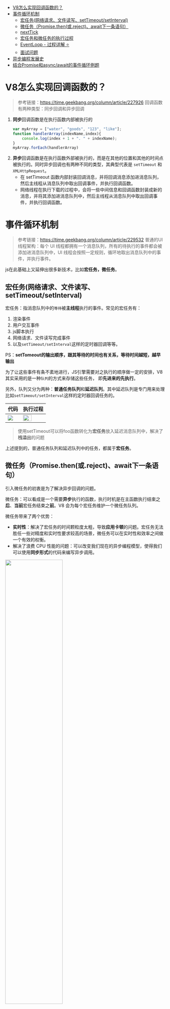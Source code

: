 - [V8怎么实现回调函数的？](#v8怎么实现回调函数的)
- [事件循环机制](#事件循环机制)
  - [宏任务(网络请求、文件读写、setTimeout/setInterval)](#宏任务网络请求文件读写settimeoutsetinterval)
  - [微任务（Promise.then(或.reject)、await下一条语句）](#微任务promisethen或rejectawait下一条语句)
  - [nextTick](#nexttick)
  - [宏任务和微任务的执行过程](#宏任务和微任务的执行过程)
  - [EventLoop - 过程详解 :star:](#eventloop---过程详解-star)
  - [面试问题](#面试问题)
- [异步编程发展史](#异步编程发展史)
- [结合Promise和async/await的事件循环例题](#结合promise和asyncawait的事件循环例题)




# V8怎么实现回调函数的？
> 参考链接：https://time.geekbang.org/column/article/227926
回调函数有两种类型：同步回调和异步回调
1. **同步**回调函数是在执行函数内部被执行的
   ```js
   var myArray = ["water", "goods", "123", "like"];
   function handlerArray(indexName,index){
       console.log(index + 1 + ". " + indexName); 
   }
   myArray.forEach(handlerArray)
   ```
2. **异步**回调函数是在执行函数外部被执行的，而是在其他的位置和其他的时间点被执行的。同时异步回调也有两种不同的类型，其典型代表是 `setTimeout` 和 `XMLHttpRequest`。
   * 在 setTimeout 函数内部封装回调消息，并将回调消息添加进消息队列，然后主线程从消息队列中取出回调事件，并执行回调函数。
   * 网络线程在执行下载的过程中，会将一些中间信息和回调函数封装成新的消息，并将其添加进消息队列中，然后主线程从消息队列中取出回调事件，并执行回调函数。

# 事件循环机制
> 参考链接：https://time.geekbang.org/column/article/229532
普通的UI线程架构：每个 UI 线程都拥有一个消息队列，所有的待执行的事件都会被添加进消息队列中，UI 线程会按照一定规则，循环地取出消息队列中的事件，并执行事件。

js在此基础上又延伸出很多新技术，比如**宏任务，微任务**。

## 宏任务(网络请求、文件读写、setTimeout/setInterval)
宏任务：指消息队列中的`等待`被**主线程**执行的事件。常见的宏任务有：
1. 渲染事件
2. 用户交互事件
3. js脚本执行
4. 网络请求、文件读写完成事件
5. 以及`setTimeout/setInterval`这样的定时器回调等等。

PS：**setTomeout的输出顺序，跟其等待的时间也有关系，等待时间越短，越早输出**

为了让这些事件有条不紊地进行，JS引擎需要对之执行的顺序做一定的安排，V8 其实采用的是一种`队列`的方式来存储这些任务， 即**先进来的先执行**。

另外，队列又分为两种：**普通任务队列**和**延迟队列**。其中延迟队列是专门用来处理比如`setTimeout/setInterval`这样的定时器回调任务的。


|代码|执行过程|
|--|--|
|<img src='./picture/code5.png'/>|<img src='./picture/pic6.png' width=65%/>|

>使用setTimeout可以将foo函数转化为**宏任务**放入延迟消息队列中，解决了**栈溢出**的问题

上述提到的，普通任务队列和延迟队列中的任务，都属于**宏任务**。

## 微任务（Promise.then(或.reject)、await下一条语句）
引入微任务的初衷是为了解决异步回调的问题。

微任务：可以看成是一个需要**异步**执行的函数，执行时机是在主函数执行结束之**后**、**当前**宏任务结束之**前**。V8 会为每个宏任务维护一个微任务队列。

微任务带来了两个优势：
* **实时性**：解决了宏任务的时间颗粒度太粗，导致**应用卡顿**的问题。宏任务无法胜任一些对精度和实时性要求较高的场景，微任务可以在实时性和效率之间做一个有效的权衡。
* 解决了浪费 CPU 性能的问题：可以改变我们现在的异步编程模型，使得我们可以使用**同步形式**的代码来编写异步调用。

<img src='./picture/micro.png' width=60%/>

微任务是基于消息队列、事件循环、UI 主线程还有堆栈而来的，然后基于**微任务**，又可以延伸出`协程、Promise、Generator、await/async` 等现代前端经常使用的一些技术。

常见的**微任务**有
1. `MutationObserver`(可以监听 DOM 的结构变化、属性变化和文本内容的变化，并在发生变化时触发回调函数)、`Promise.then(或.reject)` 
2. 以及以 Promise 为基础开发的其他技术(比如`fetch API`), 还包括 V8 的垃圾回收过程。
3. `await`**后面**的语句会`同步`执行（await后面的语句可以看成是一个`Promise`来执行）。当Promise对象的状态变成`resolve`后，才会执行await的下一句语句，并且`await下一句语句会被当成微任务`添加到当前任务队列的末尾异步执行。


PS:
1. `new Promise(******)`，****** 这个位置的代码是 `同步执行`的。`Promise.then(****)`是**微任务**，会放入微任务队列。
2. 等待await后面的操作执行完毕(即返回Promise`成功状态`)，才会执行下一句语句, 并且会被当成**微任务**放在当前微任务队列末尾。如果得到Promise的`reject`值，则报错并结束该函数的执行，await下一条语句不会执行。

## nextTick
`process.nextTick` 属于**微任务**，是在当前执行栈的尾部，会照成IO阻塞

当事件循环准备进入下一个阶段(去取宏任务)之前，会先检`·nextTick queue`中是否有任务，如果有，那么会先清空这个队列。

当所有当`同步任务`执行完毕之后就会执行`nextTick`


## 宏任务和微任务的执行过程
开始 -> 取第一个宏任务队列里的任务执行(可以认为同步任务队列是第一个task queue) -> 取微任务队列全部任务依次执行 -> 取下一个宏任务队列里的任务执行 -> 再次取出微任务队列全部任务执行 -> … 这样循环往复

## EventLoop - 过程详解 :star:
总结：
<img src='./picture/EventLoop.png' />

1. 一开始整段脚本作为第一个`宏任务`执行，并将**全局执行上下文**压入调用栈。并在执行上下文中创建一个空的微任务队列。
2. 执行过程中`同步代码`直接压入`调用栈`直接执行，`宏任务`进入宏任务队列(即消息队列)，`微任务`进入微任务队列
3. "调用栈"中的所有同步任务执行完毕，当前宏任务执行完出队，理解检查当前`微任务队列`，如果有则依次执行，直到微任务队列为空
4. 执行队首新的宏任务，回到2，依此循环，直到宏任务和微任务队列都为空。

**PS：**
* 同一次事件循环中，微任务永远在宏任务之前执行。
* 微任务是在当前的任务快要执行结束之前执行的，宏任务是消息队列中的任务，主线程执行完一个宏任务之后，便会接着从消息队列中取出下一个宏任务并执行。  

**具体例子：**
```js
function bar(){
  console.log('bar')
  Promise.resolve().then(
    (str) =>console.log('micro-bar')
  ) 
  setTimeout((str) =>console.log('macro-bar'),0)
}


function foo() {
  console.log('foo')
  Promise.resolve().then(
    (str) =>console.log('micro-foo')
  ) 
  setTimeout((str) =>console.log('macro-foo'),0)
  
  bar()
}
foo()
console.log('global')
Promise.resolve().then(
  (str) =>console.log('micro-global')
) 
setTimeout((str) =>console.log('macro-global'),0)
```

打印结果：
```js
foo
bar
global
micro-foo
micro-bar
micro-global
macro-foo
macro-bar
macro-global
```

<details>
<summary>过程分析</summary>

1. 一开始整段脚本作为第一个`宏任务`执行，并将**全局执行上下文**压入调用栈。
   
   <img src="./picture/EventLoop1.png" width=80%/>
2. 执行 foo 函数的调用，V8 会先创建 foo 函数的执行上下文，并将其压入到栈中。先执行同步代码，打印`foo`。接着执行 `Promise.resolve`，这会触发一个 micro-foo **微**任务，V8 会将该微任务添加进微任务队列。然后执行 `setTimeout` 方法。该方法会触发了一个 macro-foo **宏**任务，V8 会将该宏任务添加进消息队列。
   
   <img src="./picture/EventLoop2.png" width=80%/>
3. foo 函数调用了 bar 函数，那么 V8 需要再创建 bar 函数的执行上下文，并将其压入栈中。也是先执行同步代码，打印`bar`。接着执行 `Promise.resolve`，这会触发一个 micro-bar **微**任务，该微任务会被添加进微任务队列。然后执行 `setTimeout` 方法，这也会触发一个 macro-bar **宏**任务，宏任务同样也会被添加进消息队列
   
   <img src="./picture/EventLoop3.png" width=80%/>
4. bar 函数执行结束并退出，bar 函数的执行上下文也会从栈中弹出，紧接着 foo 函数执行结束并退出，foo 函数的执行上下文也随之从栈中被弹出。紧接着就执行同步代码， `console.log('global')`。
   
   <img src="./picture/EventLoop4.png" width=80%/>
5. 紧接着就要执行**全局环境**中的代码 Promise.resolve 了，这会触发一个 micro-global 微任务，V8 会将该微任务添加进微任务队列。接着又执行 setTimeout 方法，该方法会触发了一个 macro-global 宏任务，V8 会将该宏任务添加进消息队列。
   
    <img src="./picture/EventLoop5.png" width=80%/>
6. 当全局执行上下文环境中的代码执行完毕后，V8 会检查**微任务队列**，如果微任务队列中存在微任务，那么 V8 会依次取出微任务，并按照顺行执行(**先进先出**)。micro-foo、micro-bar、micro-global。
   
   <img src="./picture/EventLoop6.png" width=80%/>
7. 等微任务队列中的所有**微任务**都执行完成之后，当前的宏任务也就执行结束了.接。来主线程会继续重复执行从**消息队列**中取出任务、执行任务的过程。于正常情况下，取出宏任务的顺序是按照**先进先出**的顺序，所有最后打印出来的顺序是：macro-foo、macro-bar、macro-global。

</details>


## 面试问题
1. **执行宏任务时，遇到了微任务会怎么样执行？**
   
   执行宏任务时，遇到微任务，会将该微任务放进微任务队列的末尾，当当前宏任务执行完毕之后，再按顺序执行微任务队列里面的任务。
2. **执行宏任务，遇到了宏任务呢？执行微任务，遇到宏任务呢？**
   
   这两种情况一样，都会将宏任务放进宏任务队列的末尾。

   始终牢记，微任务优先级高于宏任务，每一个宏任务执行完之后，一定会先去检查微任务队列是否有任务，等微任务全部执行完之后，才会继续执行下一个宏任务。
3. **在微任务触发新的微任务，会怎么样？**
   
   当执行微任务时遇到微任务，会将新遇到的微任务放在当前微任务的末尾，等微任务队列清空之后，再执行下一个宏任务。
4. **在微任务中循环地触发新的微任务呢？**
   ```js
   function foo() {
     return Promise.resolve().then(foo)
   }
   foo()
   ```
   当前的宏任务无法退出，导致消息队列中其他的宏任务是无法被执行的，具体体现为页面**卡死**。但**不会造成栈溢出错误**，因为由于 V8 每次执行微任务时，都会退出当前foo函数的调用栈。

# 异步编程发展史
详见[《异步编程(promise、generator、async,await)》](../js/异步编程(promise、generator、async,await))章节
<!-- **回调地狱**是为了实现代码顺序执行而出现的一种操作，它会造成我们的代码可读性非常差，后期不好维护。如下代码，变形成了回调地狱：
```js
doAsync1(function(result1) {
  doAsync2(result1, function(result2) {
    doAsync3(result2, function(result3) {
      console.log(result3);
    });
  });
});
```

## Promise
Promise：将原来的用回调函数的异步编程方法转成用`relsove`和`reject`触发事件， 用`then`和`catch`捕获成功或者失败的状态执行相应代码的异步编程的方法。

```js
// 1. 创造promise实例
const promise = new Promise((resolve, reject) => {
  // ... some code

  if (/* 异步操作成功 */){
    resolve(value);
  } else {
    reject(error);
  }
});

// 2. Promise实例生成以后，可以用then方法分别指定resolved状态和rejected状态的回调函数。
promise.then((val) => {
  // success
}, (error) => {
  // failure
});
```

## 生成器Generators/ yield
Generator函数是将函数**分步骤阻塞**，只有主动调用`next()`才能进行下一步。

* 语法上，首先可以把它理解成，Generator 函数是一个状态机，封装了多个内部状态。
* Generator 函数除了状态机，还是一个遍历器对象生成函数。
* 可暂停函数, yield可暂停，next方法可启动，每次返回的是yield后的表达式结果。
* yield表达式本身没有返回值，或者说总是返回undefined。next方法可以带一个参数，该参数就会被当作上一个yield表达式的返回值。

**例子**
```js
function *foo(x) {
  let y = 2 * (yield (x + 1))
  let z = yield (y / 3)
  return (x + y + z)
}
let it = foo(5)
console.log(it.next())   // => {value: 6, done: false}
console.log(it.next(12)) // => {value: 8, done: false}
console.log(it.next(13)) // => {value: 42, done: true}
```
分析：
1. 首先 Generator 函数调用和普通函数不同，它会返回一个迭代器
2. 当执行第一次 next 时，传参会被忽略，并且函数暂停在 yield (x + 1) 处，所以返回 5 + 1 = 6
3. 当执行第二次 next 时，传入的参数12就会被当作上一个yield表达式的返回值，如果你不传参，yield 永远返回 undefined。此时 let y = 2 * 12，所以第二个 yield 等于 2 * 12 / 3 = 8
4. 当执行第三次 next 时，传入的参数13就会被当作上一个yield表达式的返回值，所以 z = 13, x = 5, y = 24，相加等于 42

实际开发一般会配合`co`库去使用。co是一个为Node.js和浏览器打造的基于生成器的流程控制工具，借助于Promise，你可以使用更加优雅的方式编写非阻塞代码。

我们可以通过 Generator 函数解决回调地狱的问题.
```js
function *fetch() {
    yield ajax(url, () => {})
    yield ajax(url1, () => {})
    yield ajax(url2, () => {})
}
let it = fetch()
let result1 = it.next()
let result2 = it.next()
let result3 = it.next()
```

## async/await：异步编程的“终极”方案
async本质上是generator的语法糖,自带一个状态机，在await的部分`等待`返回， 返回后`自动`执行下一步。`内置了执行器`。

而且相较于Promise,async的优越性就是把每次异步返回的结果从then中拿到最外层的方法中，不需要链式调用，只要用`同步`的写法就可以了。更加直观而且，更适合处理`并发`调用的问题。

>MDN 的定义: async 是一个通过异步执行并隐式`返回 Promise `作为结果的函数。

* async/await是基于Promise实现的，它不能用于普通的回调函数。
* async/await与Promise一样，是非阻塞的。
* async/await使得异步代码看起来像同步代码，这正是它的魔力所在。
* async 表示这是一个async函数，而await只能在这个函数里面使用。
* await 会将后面的语句可以看成是一个`Promise`来执行
* await 表示在这里**等待**await后面的操作执行完毕(等待返回Promise`成功状态`)才会恢复async函数的执行（执行await下一条语句），并得到 resolve 的值，作为 await 表达式的运算结果。如果得到Promise的`reject`值，则报错并结束该函数的执行，await下一条语句不会执行。
  ```js
   const fn =  new Promise((resolve, reject) => {
     // ... some code
     if (/* 异步操作成功 */){
       resolve('成功了');
     } else {
       reject('出错了');
     }
   })

   fn.then(res => {
      console.log(res); // 成功了
   }).catch(err => {
      console.log(err); // 出错了
   });

   // 等同于
   try {
      const val = await fn(); 
      console.log(val); // 成功了
   }catch (err) {
      console.log(err); // 出错了
   }
  ```
* await 后面紧跟着的代码是一个耗时的操作或者是一个异步操作。
* await 后面必须是一个`Promise对象`，如果不是会被转化为一个已完成状态的Promise

## 总结
<img src='./picture/pic7.png' width=60% /> -->


# 结合Promise和async/await的事件循环例题
**例题一：**
```js
console.log(1)
setTimeout(()=>{console.log(2)},1000)
async function fn(){
    console.log(3)
    setTimeout(()=>{console.log(4)},20)
    return Promise.reject() // 可以被try-catch捕获
}
async function run(){
    console.log(5)
    await fn()
    console.log(6)
}
run()
//需要执行150ms左右，虽然第二个setTimeout已经到达时间，但不会执行，
for(let i=0;i<90000000;i++){}
setTimeout(()=>{
    console.log(7)
    new Promise(resolve=>{
        console.log(8)
        resolve()
    }).then(()=>{console.log(9)})
},0)
console.log(10)
```
结果：`1 5 3 10 7 8 9 4 2`


解释：
1. 首先执行同步代码，输出 1，遇见第一个setTimeout，将其回调放入任务队列（宏任务）当中，
2. 继续往下执行运行run(),打印出 5，
3. 并往下执行，遇见 await fn()，将其放入任务队列（微任务）
4. await fn() 当前这一行代码执行时，
5. fn函数会立即执行的,打印出3，
6. 遇见第二个setTimeout，将其回调放入任务队列（宏任务），
7. await fn() 下面的代码需要等待返回Promise`成功状态`才会执行，所以6是不会被打印的。
8. 继续往下执行，遇到for循环同步代码，`需要等150ms,虽然第二个setTimeout已经到达时间，但不会执行`，
9. 遇见第三个setTimeout，将其回调放入任务队列（宏任务），然后打印出10。
值得注意的是，这个定时器 推迟时间0毫秒实际上达不到的。根据HTML5标准，setTimeOut推迟执行的时间，最少是4毫秒。
10. 同步代码执行完毕，此时没有微任务，就去执行宏任务，
11. 上面提到**已经到点**的setTimeout先执行，打印出**7**
12. 然后new Promise的时候会立即把executor函数执行(是**同步**操作)，打印出8
13. 然后在执行resolve时，触发微任务，于是打印出9
14. 当前宏任务执行完毕，再去消息队列里面去下一个**已经到点**的setTimeout宏任务，打印出4
15. 最后执行第一个setTimeout的宏任务，打印出2

ps：`setTomeout的输出顺序，跟其等待的时间也有关系，等待时间越短，越早输出`


**例题二：**

把例题一中的`return Promise.reject()`改成`return Promise.resolve()`，输出结果是什么

结果：`1 5 3 10 6 7 8 9 4 2`

解释：

当Promise对象的状态变成`resolve`后，才会执行await的下一句语句，并且`await下一句语句会被当成微任务`添加到**当前**任务队列的末尾异步执行。

其他顺序不变

**例题3：**
```js
new Promise(resolve => {
    resolve(1);
    
    Promise.resolve().then(() => {
    	// t2
    	console.log(2)
    });
    console.log(4)
}).then(t => {
	// t1
	console.log(t)
});
console.log(3);
```
结果：`4->3->2->1`

解释：
1. script 任务先运行。首先遇到 Promise 实例，构造函数首先执行，所以首先输出了 4。此时 microtask 的任务有 t2 和 t1，且顺序为t2 -> t1
2. script 任务继续运行，输出 3。至此，第一个宏任务执行完成。
3. 执行所有的微任务，先后取出 t2 和 t1，分别输出 2 和 1
4. 代码执行完毕

*为什么 t2 会先执行呢？*理由如下：

Promise.resolve 方法允许调用时不带参数，直接返回一个resolved 状态的 Promise 对象。立即 resolved 的 Promise 对象，是在本轮“事件循环”（event loop）的结束时，而不是在下一轮“事件循环”的开始时

**例题4：**
```js
async function async1(){
    console.log('async1 start');
    await async2()  // async2是同步 await 之后的任务也是微任务（async1 end）
    console.log('async1 end') 
}
async function async2(){
    console.log('async2')
}
console.log('script start')
setTimeout(function(){
    console.log('setTimeout0')
},0)
setTimeout(function(){
    console.log('setTimeout3')
},0)
setImmediate(()=>console.log('setImmediate'))
process.nextTick(()=>console.log('nextTick')) // 当所有当同步任务执行完毕之后就会执行nextTick
async1()
new Promise(function(resolve){
    console.log('promise1')
    resolve()
    console.log('promise2') // 这个虽然放在了resolve（）之后，但也是同步任务，会被立即执行
}).then(function(){
    console.log('promise3')
})
console.log('script end')
```
结果：
```
script start
async1 start
async2
promise1
promise2
script end
nextTick
async1 end
promise3
setTimeout0
setTimeout3
setImmediate
```



